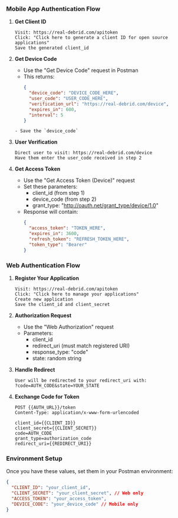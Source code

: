 ### Mobile App Authentication Flow

1. **Get Client ID**
   ```
   Visit: https://real-debrid.com/apitoken
   Click: "Click here to generate a client ID for open source applications"
   Save the generated client_id
   ```

2. **Get Device Code**
   - Use the "Get Device Code" request in Postman
   - This returns:
     ```json
     {
       "device_code": "DEVICE_CODE_HERE",
       "user_code": "USER_CODE_HERE",
       "verification_url": "https://real-debrid.com/device",
       "expires_in": 600,
       "interval": 5
     }
   ```
   - Save the `device_code`

3. **User Verification**
   ```
   Direct user to visit: https://real-debrid.com/device
   Have them enter the user_code received in step 2
   ```

4. **Get Access Token**
   - Use the "Get Access Token (Device)" request
   - Set these parameters:
     - client_id (from step 1)
     - device_code (from step 2)
     - grant_type: "http://oauth.net/grant_type/device/1.0"
   - Response will contain:
     ```json
     {
       "access_token": "TOKEN_HERE",
       "expires_in": 3600,
       "refresh_token": "REFRESH_TOKEN_HERE",
       "token_type": "Bearer"
     }
     ```

### Web Authentication Flow

1. **Register Your Application**
   ```
   Visit: https://real-debrid.com/apitoken
   Click: "Click here to manage your applications"
   Create new application
   Save the client_id and client_secret
   ```

2. **Authorization Request**
   - Use the "Web Authorization" request
   - Parameters:
     - client_id
     - redirect_uri (must match registered URI)
     - response_type: "code"
     - state: random string

3. **Handle Redirect**
   ```
   User will be redirected to your redirect_uri with:
   ?code=AUTH_CODE&state=YOUR_STATE
   ```

4. **Exchange Code for Token**
   ```http
   POST {{AUTH_URL}}/token
   Content-Type: application/x-www-form-urlencoded

   client_id={{CLIENT_ID}}
   client_secret={{CLIENT_SECRET}}
   code=AUTH_CODE
   grant_type=authorization_code
   redirect_uri={{REDIRECT_URI}}
   ```

### Environment Setup
Once you have these values, set them in your Postman environment:
```json
{
  "CLIENT_ID": "your_client_id",
  "CLIENT_SECRET": "your_client_secret", // Web only
  "ACCESS_TOKEN": "your_access_token",
  "DEVICE_CODE": "your_device_code" // Mobile only
}
```
